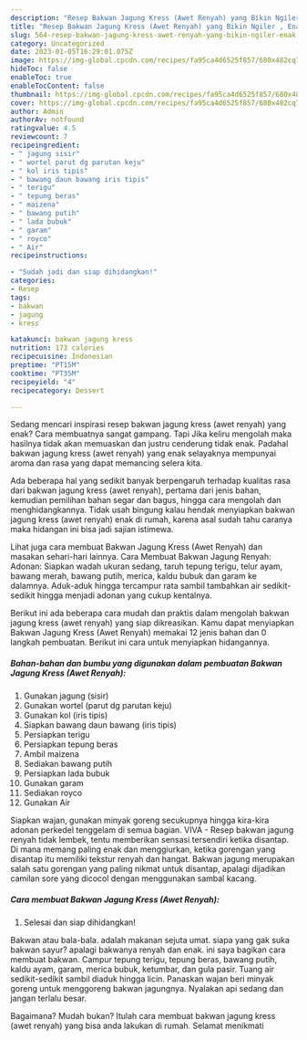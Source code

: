 ```yaml
---
description: "Resep Bakwan Jagung Kress (Awet Renyah) yang Bikin Ngiler , Enak"
title: "Resep Bakwan Jagung Kress (Awet Renyah) yang Bikin Ngiler , Enak"
slug: 564-resep-bakwan-jagung-kress-awet-renyah-yang-bikin-ngiler-enak
category: Uncategorized
date: 2023-01-05T16:29:01.075Z
image: https://img-global.cpcdn.com/recipes/fa95ca4d6525f857/680x482cq70/bakwan-jagung-kress-awet-renyah-foto-resep-utama.jpg
hideToc: false
enableToc: true
enableTocContent: false
thumbnail: https://img-global.cpcdn.com/recipes/fa95ca4d6525f857/680x482cq70/bakwan-jagung-kress-awet-renyah-foto-resep-utama.jpg
cover: https://img-global.cpcdn.com/recipes/fa95ca4d6525f857/680x482cq70/bakwan-jagung-kress-awet-renyah-foto-resep-utama.jpg
author: Admin
authorAv: notfound
ratingvalue: 4.5
reviewcount: 7
recipeingredient:
- " jagung sisir"
- " wortel parut dg parutan keju"
- " kol iris tipis"
- " bawang daun bawang iris tipis"
- " terigu"
- " tepung beras"
- " maizena"
- " bawang putih"
- " lada bubuk"
- " garam"
- " royco"
- " Air"
recipeinstructions:

- "Sudah jadi dan siap dihidangkan!"
categories:
- Resep
tags:
- bakwan
- jagung
- kress

katakunci: bakwan jagung kress 
nutrition: 173 calories
recipecuisine: Indonesian
preptime: "PT15M"
cooktime: "PT35M"
recipeyield: "4"
recipecategory: Dessert

---
```



Sedang mencari inspirasi resep bakwan jagung kress (awet renyah) yang enak? Cara membuatnya sangat gampang. Tapi Jika keliru mengolah maka hasilnya tidak akan memuaskan dan justru cenderung tidak enak. Padahal bakwan jagung kress (awet renyah) yang enak selayaknya mempunyai aroma dan rasa yang dapat memancing selera kita.


Ada beberapa hal yang sedikit banyak berpengaruh terhadap kualitas rasa dari bakwan jagung kress (awet renyah), pertama dari jenis bahan, kemudian pemilihan bahan segar dan bagus, hingga cara mengolah dan menghidangkannya. Tidak usah bingung kalau hendak menyiapkan bakwan jagung kress (awet renyah) enak di rumah, karena asal sudah tahu caranya maka hidangan ini bisa jadi sajian istimewa.

Lihat juga cara membuat Bakwan Jagung Kress (Awet Renyah) dan masakan sehari-hari lainnya. Cara Membuat Bakwan Jagung Renyah: Adonan: Siapkan wadah ukuran sedang, taruh tepung terigu, telur ayam, bawang merah, bawang putih, merica, kaldu bubuk dan garam ke dalamnya. Aduk-aduk hingga tercampur rata sambil tambahkan air sedikit-sedikit hingga menjadi adonan yang cukup kentalnya.


Berikut ini ada beberapa cara mudah dan praktis dalam mengolah bakwan jagung kress (awet renyah) yang siap dikreasikan. Kamu dapat menyiapkan Bakwan Jagung Kress (Awet Renyah) memakai 12 jenis bahan dan 0 langkah pembuatan. Berikut ini cara untuk menyiapkan hidangannya.

<!--inarticleads1-->

##### Bahan-bahan dan bumbu yang digunakan dalam pembuatan Bakwan Jagung Kress (Awet Renyah):

1. Gunakan  jagung (sisir)
1. Gunakan  wortel (parut dg parutan keju)
1. Gunakan  kol (iris tipis)
1. Siapkan  bawang daun bawang (iris tipis)
1. Persiapkan  terigu
1. Persiapkan  tepung beras
1. Ambil  maizena
1. Sediakan  bawang putih
1. Persiapkan  lada bubuk
1. Gunakan  garam
1. Sediakan  royco
1. Gunakan  Air


Siapkan wajan, gunakan minyak goreng secukupnya hingga kira-kira adonan perkedel tenggelam di semua bagian. VIVA - Resep bakwan jagung renyah tidak lembek, tentu memberikan sensasi tersendiri ketika disantap. Di mana memang paling enak dan menggiurkan, ketika gorengan yang disantap itu memiliki tekstur renyah dan hangat. Bakwan jagung merupakan salah satu gorengan yang paling nikmat untuk disantap, apalagi dijadikan camilan sore yang dicocol dengan menggunakan sambal kacang. 

<!--inarticleads2-->

##### Cara membuat Bakwan Jagung Kress (Awet Renyah):


1. Selesai dan siap dihidangkan!

Bakwan atau bala-bala. adalah makanan sejuta umat. siapa yang gak suka bakwan sayur? apalagi bakwanya renyah dan enak. ini saya bagikan cara membuat bakwan. Campur tepung terigu, tepung beras, bawang putih, kaldu ayam, garam, merica bubuk, ketumbar, dan gula pasir. Tuang air sedikit-sedikit sambil diaduk hingga licin. Panaskan wajan beri minyak goreng untuk menggoreng bakwan jagungnya. Nyalakan api sedang dan jangan terlalu besar. 

Bagaimana? Mudah bukan? Itulah cara membuat bakwan jagung kress (awet renyah) yang bisa anda lakukan di rumah. Selamat menikmati
